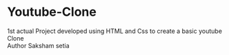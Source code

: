 # Youtube-Clone
1st actual Project developed using HTML and Css to create a basic youtube Clone
<br>
Author Saksham setia